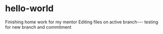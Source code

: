 # hello-world
Finishing home work for my mentor
Editing files on active branch--- testing for new branch and commitment
